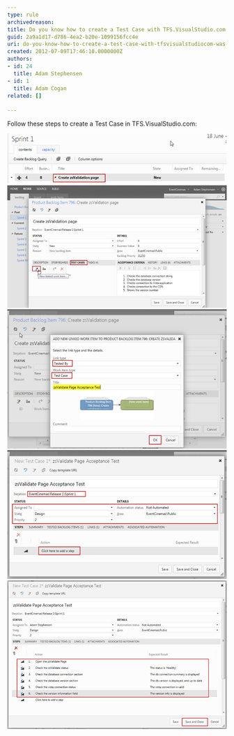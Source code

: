 ```yaml
---
type: rule
archivedreason: 
title: Do you know how to create a Test Case with TFS.VisualStudio.com (was TFSPreview)?
guid: 2a9a1d17-d786-4ea2-b20e-1099156fcc4e
uri: do-you-know-how-to-create-a-test-case-with-tfsvisualstudiocom-was-tfspreview
created: 2012-07-09T17:46:10.0000000Z
authors:
- id: 24
  title: Adam Stephensen
- id: 1
  title: Adam Cogan
related: []

---
```


Follow these steps to create a Test Case in TFS.VisualStudio.com: 
<!--endintro-->

![Double click the Product Backlog Item that you want to create a Test Case for to open it](create-tc-1.jpg)
![Open the "TEST CASES" tab and click on the "New linked work item" button](create-tc-2.jpg)
![Ensure that the link type is 'Tested By', that the work item type is 'Test Case' and enter a title for the Test Case. Click OK.](create-tc-3.jpg)
![Select the correct iteration, and update the Status and Details sections. Click on the 'Click here to add a step' and proceed to add the steps required to test the user story](create-tc-4.jpg)
![After entering each action, along with its expected result, click Save and Close](create-tc-5.jpg)
